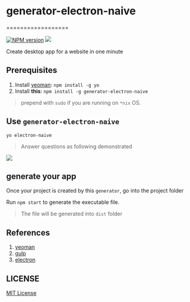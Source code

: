# generator-electron-naive
==================

[![NPM version][npm-image]][npm-url]
![][david-url]

Create desktop app for a website in one minute


## Prerequisites ##

1. Install [yeoman](http://yeoman.io/): `npm install -g yo`
2. Install __this__: `npm install -g generator-electron-naive`

> prepend with `sudo` if you are running on `*nix` OS.

## Use `generator-electron-naive` ##

`yo electron-naive`

> Answer questions as following demonstrated

![](https://raw.githubusercontent.com/leftstick/generator-electron-naive/master/docs/img/questions.png)


## generate your app ##

Once your project is created by this `generator`, go into the project folder

Run `npm start` to generate the executable file.

> The file will be generated into `dist` folder

## References ##

1. [yeoman](http://yeoman.io/)
2. [gulp](http://gulpjs.com/)
3. [electron](http://electron.atom.io/)


## LICENSE ##

[MIT License](https://raw.githubusercontent.com/leftstick/generator-electron-naive/master/LICENSE)




[npm-url]: https://npmjs.org/package/generator-electron-naive
[npm-image]: https://badge.fury.io/js/generator-electron-naive.png
[david-url]: https://david-dm.org/leftstick/generator-electron-naive.png
